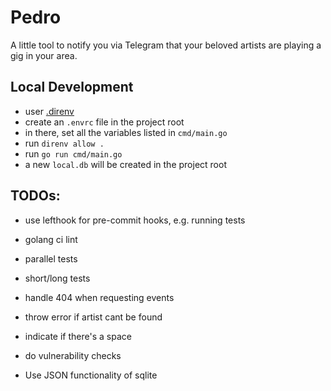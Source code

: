 # Pedro

A little tool to notify you via Telegram that your beloved artists are playing a gig in your
area.

## Local Development

- user [.direnv](https://github.com/direnv/direnv)
- create an `.envrc` file in the project root
- in there, set all the variables listed in `cmd/main.go`
- run `direnv allow .`
- run `go run cmd/main.go`
- a new `local.db` will be created in the project root

## TODOs:

- use lefthook for pre-commit hooks, e.g. running tests
- golang ci lint
- parallel tests
- short/long tests

- handle 404 when requesting events
- throw error if artist cant be found
- indicate if there's a space
- do vulnerability checks
- Use JSON functionality of sqlite
